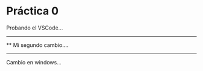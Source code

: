  # Práctica 0

Probando el VSCode...
***********************
**  Mi segundo cambio....
*************************


Cambio en windows...

